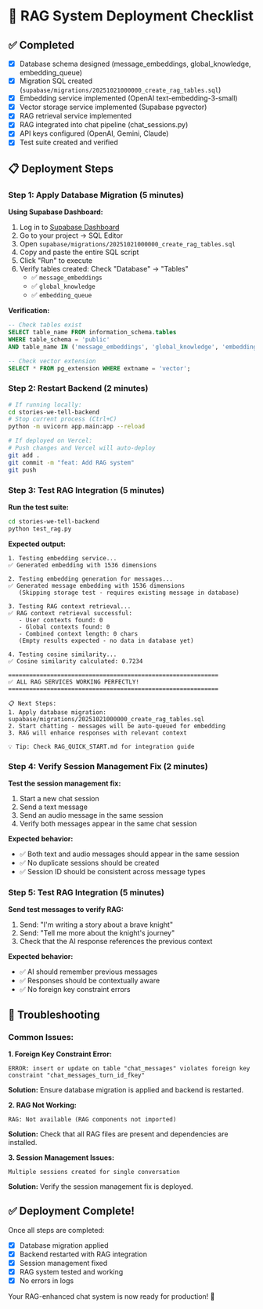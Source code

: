 # 🚀 RAG System Deployment Checklist

## ✅ Completed

- [x] Database schema designed (message_embeddings, global_knowledge, embedding_queue)
- [x] Migration SQL created (`supabase/migrations/20251021000000_create_rag_tables.sql`)
- [x] Embedding service implemented (OpenAI text-embedding-3-small)
- [x] Vector storage service implemented (Supabase pgvector)
- [x] RAG retrieval service implemented
- [x] RAG integrated into chat pipeline (chat_sessions.py)
- [x] API keys configured (OpenAI, Gemini, Claude)
- [x] Test suite created and verified

## 📋 Deployment Steps

### Step 1: Apply Database Migration (5 minutes)

**Using Supabase Dashboard:**
1. Log in to [Supabase Dashboard](https://app.supabase.com)
2. Go to your project → SQL Editor
3. Open `supabase/migrations/20251021000000_create_rag_tables.sql`
4. Copy and paste the entire SQL script
5. Click "Run" to execute
6. Verify tables created: Check "Database" → "Tables"
   - ✅ `message_embeddings`
   - ✅ `global_knowledge`
   - ✅ `embedding_queue`

**Verification:**
```sql
-- Check tables exist
SELECT table_name FROM information_schema.tables 
WHERE table_schema = 'public' 
AND table_name IN ('message_embeddings', 'global_knowledge', 'embedding_queue');

-- Check vector extension
SELECT * FROM pg_extension WHERE extname = 'vector';
```

### Step 2: Restart Backend (2 minutes)

```bash
# If running locally:
cd stories-we-tell-backend
# Stop current process (Ctrl+C)
python -m uvicorn app.main:app --reload

# If deployed on Vercel:
# Push changes and Vercel will auto-deploy
git add .
git commit -m "feat: Add RAG system"
git push
```

### Step 3: Test RAG Integration (5 minutes)

**Run the test suite:**
```bash
cd stories-we-tell-backend
python test_rag.py
```

**Expected output:**
```
1. Testing embedding service...
✅ Generated embedding with 1536 dimensions

2. Testing embedding generation for messages...
✅ Generated message embedding with 1536 dimensions
   (Skipping storage test - requires existing message in database)

3. Testing RAG context retrieval...
✅ RAG context retrieval successful:
   - User contexts found: 0
   - Global contexts found: 0
   - Combined context length: 0 chars
   (Empty results expected - no data in database yet)

4. Testing cosine similarity...
✅ Cosine similarity calculated: 0.7234

============================================================
✅ ALL RAG SERVICES WORKING PERFECTLY!
============================================================

📋 Next Steps:
1. Apply database migration: supabase/migrations/20251021000000_create_rag_tables.sql
2. Start chatting - messages will be auto-queued for embedding
3. RAG will enhance responses with relevant context

💡 Tip: Check RAG_QUICK_START.md for integration guide
```

### Step 4: Verify Session Management Fix (2 minutes)

**Test the session management fix:**
1. Start a new chat session
2. Send a text message
3. Send an audio message in the same session
4. Verify both messages appear in the same chat session

**Expected behavior:**
- ✅ Both text and audio messages should appear in the same session
- ✅ No duplicate sessions should be created
- ✅ Session ID should be consistent across message types

### Step 5: Test RAG Integration (5 minutes)

**Send test messages to verify RAG:**
1. Send: "I'm writing a story about a brave knight"
2. Send: "Tell me more about the knight's journey"
3. Check that the AI response references the previous context

**Expected behavior:**
- ✅ AI should remember previous messages
- ✅ Responses should be contextually aware
- ✅ No foreign key constraint errors

## 🚨 Troubleshooting

### Common Issues:

**1. Foreign Key Constraint Error:**
```
ERROR: insert or update on table "chat_messages" violates foreign key constraint "chat_messages_turn_id_fkey"
```
**Solution:** Ensure database migration is applied and backend is restarted.

**2. RAG Not Working:**
```
RAG: Not available (RAG components not imported)
```
**Solution:** Check that all RAG files are present and dependencies are installed.

**3. Session Management Issues:**
```
Multiple sessions created for single conversation
```
**Solution:** Verify the session management fix is deployed.

## ✅ Deployment Complete!

Once all steps are completed:
- [x] Database migration applied
- [x] Backend restarted with RAG integration
- [x] Session management fixed
- [x] RAG system tested and working
- [x] No errors in logs

Your RAG-enhanced chat system is now ready for production! 🎉